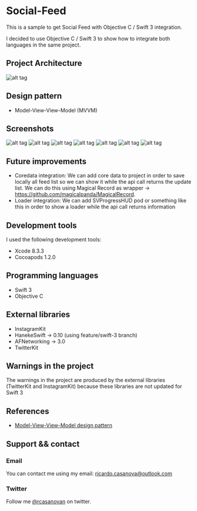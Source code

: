 # Social-Feed
This is a sample to get Social Feed with Objective C / Swift 3 integration.

I decided to use Objective C / Swift 3 to show how to integrate both languages in the same project.

## Project Architecture 
![alt tag](https://github.com/rcasanovan/Social-Feed/blob/master/presentation/images/projectArchitecture.jpeg?raw=true)

## Design pattern
* Model-View-View-Model (MVVM)

## Screenshots
![alt tag](https://github.com/rcasanovan/Social-Feed/blob/master/presentation/images/01.png?raw=true)
![alt tag](https://github.com/rcasanovan/Social-Feed/blob/master/presentation/images/02.png?raw=true)
![alt tag](https://github.com/rcasanovan/Social-Feed/blob/master/presentation/images/03.png?raw=true)
![alt tag](https://github.com/rcasanovan/Social-Feed/blob/master/presentation/images/04.png?raw=true)
![alt tag](https://github.com/rcasanovan/Social-Feed/blob/master/presentation/images/05.png?raw=true)
![alt tag](https://github.com/rcasanovan/Social-Feed/blob/master/presentation/images/06.png?raw=true)
![alt tag](https://github.com/rcasanovan/Social-Feed/blob/master/presentation/images/07.png?raw=true)

## Future improvements

* Coredata integration: We can add core data to project in order to save locally all feed list so we can show it while the api call returns the update list. We can do this using Magical Record as wrapper -> https://github.com/magicalpanda/MagicalRecord.
* Loader integration: We can add SVProgressHUD pod or something like this in order to show a loader while the api call returns information

## Development tools

I used the following development tools:

* Xcode 8.3.3
* Cocoapods 1.2.0

## Programming languages

* Swift 3
* Objective C

## External libraries

* InstagramKit
* HanekeSwift -> 0.10 (using feature/swift-3 branch)
* AFNetworking -> 3.0
* TwitterKit

## Warnings in the project 

The warnings in the project are produced by the external libraries (TwitterKit and InstagramKit) because these libraries are not updated for Swift 3

## References

* [Model-View-View-Model design pattern](https://en.wikipedia.org/wiki/Model–view–viewmodel)

## Support && contact

### Email

You can contact me using my email: ricardo.casanova@outlook.com

### Twitter

Follow me [@rcasanovan](http://twitter.com/rcasanovan) on twitter.
